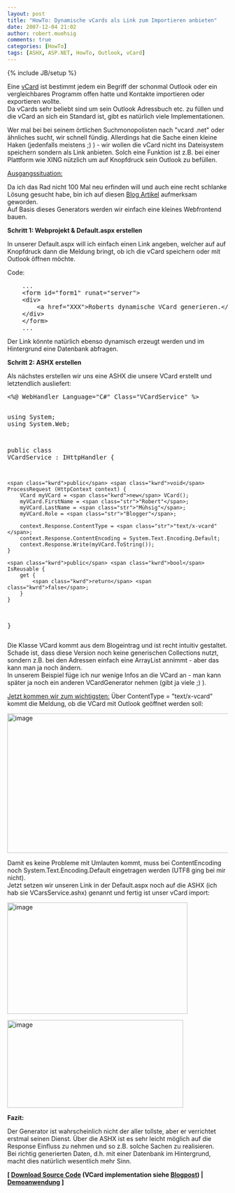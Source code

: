 ```yaml
---
layout: post
title: "HowTo: Dynamische vCards als Link zum Importieren anbieten"
date: 2007-12-04 21:02
author: robert.muehsig
comments: true
categories: [HowTo]
tags: [ASHX, ASP.NET, HowTo, Outlook, vCard]
---
```

{% include JB/setup %}
<p>Eine <a href="http://de.wikipedia.org/wiki/Vcard" target="_blank">vCard</a> ist bestimmt jedem ein Begriff der schonmal Outlook oder ein vergleichbares Programm offen hatte und Kontakte importieren oder exportieren wollte.<br>Da vCards sehr beliebt sind um sein Outlook Adressbuch etc. zu füllen und die vCard an sich ein Standard ist, gibt es natürlich viele Implementationen.</p> <p>Wer mal bei bei seinem örtlichen Suchmonopolisten nach "vcard .net" oder ähnliches sucht, wir schnell fündig. Allerdings hat die Sache einen kleine Haken (jedenfalls meistens ;) ) - wir wollen die vCard nicht ins Dateisystem speichern sondern als Link anbieten. Solch eine Funktion ist z.B. bei einer Plattform wie XING nützlich um auf Knopfdruck sein Outlook zu befüllen.</p> <p><u>Ausgangssituation:</u></p> <p>Da ich das Rad nicht 100 Mal neu erfinden will und auch eine recht schlanke Lösung gesucht habe, bin ich auf diesen <a href="http://blogs.geekdojo.net/ryan/archive/2004/04/28/1797.aspx" target="_blank">Blog Artikel</a> aufmerksam geworden.<br>Auf Basis dieses Generators werden wir einfach eine kleines Webfrontend bauen.</p> <p><strong>Schritt 1: Webprojekt &amp; Default.aspx erstellen</strong></p> <p>In unserer Default.aspx will ich einfach einen Link angeben, welcher auf auf Knopfdruck dann die Meldung bringt, ob ich die vCard speichern oder mit Outlook öffnen möchte.</p> <p>Code:</p> <div class="CodeFormatContainer"><pre class="csharpcode">    ...
    &lt;form id=<span class="str">"form1"</span> runat=<span class="str">"server"</span>&gt;
    &lt;div&gt;
        &lt;a href=<span class="str">"XXX"</span>&gt;Roberts dynamische VCard generieren.&lt;/a&gt;
    &lt;/div&gt;
    &lt;/form&gt;
    ...</pre></div>
<p>Der Link könnte natürlich ebenso dynamisch erzeugt werden und im Hintergrund eine Datenbank abfragen.</p>
<p><strong>Schritt 2: ASHX erstellen</strong></p>
<p>Als nächstes erstellen wir uns eine ASHX die unsere VCard erstellt und letztendlich ausliefert:</p>
<div class="CodeFormatContainer"><pre class="csharpcode">&lt;%@ WebHandler Language=<span class="str">"C#"</span> Class=<span class="str">"VCardService"</span> %&gt;

<span class="kwrd">using</span> System;
<span class="kwrd">using</span> System.Web;

<span class="kwrd">public</span> <span class="kwrd">class</span> VCardService : IHttpHandler {
    
    <span class="kwrd">public</span> <span class="kwrd">void</span> ProcessRequest (HttpContext context) {
        VCard myVCard = <span class="kwrd">new</span> VCard();
        myVCard.FirstName = <span class="str">"Robert"</span>;
        myVCard.LastName = <span class="str">"Mühsig"</span>;
        myVCard.Role = <span class="str">"Blogger"</span>;

        context.Response.ContentType = <span class="str">"text/x-vcard"</span>;
        context.Response.ContentEncoding = System.Text.Encoding.Default;
        context.Response.Write(myVCard.ToString());
    }
 
    <span class="kwrd">public</span> <span class="kwrd">bool</span> IsReusable {
        get {
            <span class="kwrd">return</span> <span class="kwrd">false</span>;
        }
    }

}</pre></div>
<p>Die Klasse VCard kommt aus dem Blogeintrag und ist recht intuitiv gestaltet. Schade ist, dass diese Version noch keine generischen Collections nutzt, sondern z.B. bei den Adressen einfach eine ArrayList annimmt - aber das kann man ja noch ändern.<br>In unserem Beispiel füge ich nur wenige Infos an die VCard an - man kann später ja noch ein anderen VCardGenerator nehmen (gibt ja viele ;) ).</p>
<p><u>Jetzt kommen wir zum wichtigsten:</u> Über ContentType = "text/x-vcard" kommt die Meldung, ob die VCard mit Outlook geöffnet werden soll:</p>
<p><a href="{{BASE_PATH}}/assets/wp-images/image183.png"><img style="border-right: 0px; border-top: 0px; border-left: 0px; border-bottom: 0px" height="318" alt="image" src="{{BASE_PATH}}/assets/wp-images/image-thumb162.png" width="592" border="0"></a> </p>
<p>Damit es keine Probleme mit Umlauten kommt, muss bei ContentEncoding noch System.Text.Encoding.Default eingetragen werden (UTF8 ging bei mir nicht).<br>Jetzt setzen wir unseren Link in der Default.aspx noch auf die ASHX (ich hab sie VCarsService.ashx) genannt und fertig ist unser vCard import:</p>
<p><a href="{{BASE_PATH}}/assets/wp-images/image184.png"><img style="border-right: 0px; border-top: 0px; border-left: 0px; border-bottom: 0px" height="254" alt="image" src="{{BASE_PATH}}/assets/wp-images/image-thumb163.png" width="412" border="0"></a> </p>
<p><a href="{{BASE_PATH}}/assets/wp-images/image185.png"><img style="border-right: 0px; border-top: 0px; border-left: 0px; border-bottom: 0px" height="200" alt="image" src="{{BASE_PATH}}/assets/wp-images/image-thumb164.png" width="402" border="0"></a> </p>
<p><strong>Fazit:</strong></p>
<p>Der Generator ist wahrscheinlich nicht der aller tollste, aber er verrichtet erstmal seinen Dienst. Über die ASHX ist es sehr leicht möglich auf die Response Einfluss zu nehmen und so z.B. solche Sachen zu realisieren.<br>Bei richtig generierten Daten, d.h. mit einer Datenbank im Hintergrund, macht dies natürlich wesentlich mehr Sinn.</p>
<p><strong>[ <a href="{{BASE_PATH}}/assets/files/democode/vcard/dynvcard.zip" target="_blank">Download Source Code</a> (VCard implementation siehe <a href="http://blogs.geekdojo.net/ryan/archive/2004/04/28/1797.aspx" target="_blank">Blogpost</a>) | <a href="http://code-developer.de/democode/vcard/" target="_blank">Demoanwendung</a> ]</strong></p>

